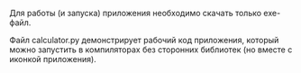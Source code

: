Для работы (и запуска) приложения необходимо скачать только exe-файл.  

Файл calculator.py демонстрирует рабочий код приложения, который можно запустить в компиляторах без сторонних библиотек (но вместе с иконкой приложения).
